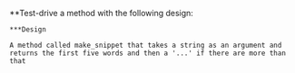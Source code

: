 **Test-drive a method with the following design:

    ***Design

    A method called make_snippet that takes a string as an argument and returns the first five words and then a '...' if there are more than that